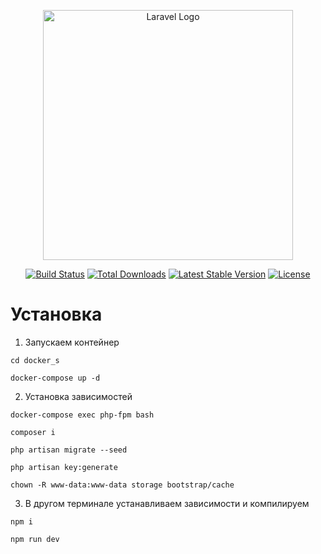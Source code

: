 <p align="center"><a href="https://laravel.com" target="_blank"><img src="https://raw.githubusercontent.com/laravel/art/master/logo-lockup/5%20SVG/2%20CMYK/1%20Full%20Color/laravel-logolockup-cmyk-red.svg" width="400" alt="Laravel Logo"></a></p>

<p align="center">
<a href="https://github.com/laravel/framework/actions"><img src="https://github.com/laravel/framework/workflows/tests/badge.svg" alt="Build Status"></a>
<a href="https://packagist.org/packages/laravel/framework"><img src="https://img.shields.io/packagist/dt/laravel/framework" alt="Total Downloads"></a>
<a href="https://packagist.org/packages/laravel/framework"><img src="https://img.shields.io/packagist/v/laravel/framework" alt="Latest Stable Version"></a>
<a href="https://packagist.org/packages/laravel/framework"><img src="https://img.shields.io/packagist/l/laravel/framework" alt="License"></a>
</p>

# Установка


1. Запускаем контейнер

```
cd docker_s
```

```
docker-compose up -d
```

2. Установка зависимостей

```
docker-compose exec php-fpm bash
```

```
composer i
```

```
php artisan migrate --seed
```

```
php artisan key:generate
```

```
chown -R www-data:www-data storage bootstrap/cache
```

3. В другом терминале устанавливаем зависимости и компилируем

```
npm i
```

```
npm run dev
```
